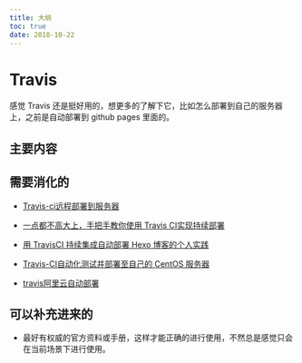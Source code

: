 ```yaml
---
title: 大纲
toc: true
date: 2018-10-22
---
```



# Travis

感觉 Travis 还是挺好用的，想更多的了解下它，比如怎么部署到自己的服务器上，之前是自动部署到 github pages 里面的。

## 主要内容


## 需要消化的

- [Travis-ci远程部署到服务器](https://blog.csdn.net/sp1206/article/details/80430493)
- [一点都不高大上，手把手教你使用 Travis CI实现持续部署](https://zhuanlan.zhihu.com/p/25066056)
- [用 TravisCI 持续集成自动部署 Hexo 博客的个人实践](https://www.jianshu.com/p/6760159c44aa)

- [Travis-CI自动化测试并部署至自己的 CentOS 服务器](https://juejin.im/post/5a9e1a5751882555712bd8e1)
- [travis阿里云自动部署](https://blog.gunxueqiu.site/2018/06/02/2018-06-02-travis%E8%87%AA%E5%8A%A8%E9%83%A8%E7%BD%B2%E9%98%BF%E9%87%8C%E4%BA%91/)



## 可以补充进来的

- 最好有权威的官方资料或手册，这样才能正确的进行使用，不然总是感觉只会在当前场景下进行使用。

